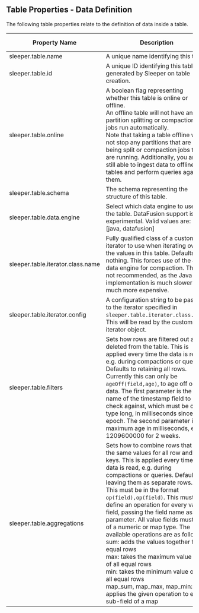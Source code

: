 ## Table Properties - Data Definition

The following table properties relate to the definition of data inside a table.

| Property Name                     | Description                                                                                                                                                                                                                                                                                                                                                                                                                                                                                                                                                                                                                                                                                                | Default Value |
|-----------------------------------|------------------------------------------------------------------------------------------------------------------------------------------------------------------------------------------------------------------------------------------------------------------------------------------------------------------------------------------------------------------------------------------------------------------------------------------------------------------------------------------------------------------------------------------------------------------------------------------------------------------------------------------------------------------------------------------------------------|---------------|
| sleeper.table.name                | A unique name identifying this table.                                                                                                                                                                                                                                                                                                                                                                                                                                                                                                                                                                                                                                                                      |               |
| sleeper.table.id                  | A unique ID identifying this table, generated by Sleeper on table creation.                                                                                                                                                                                                                                                                                                                                                                                                                                                                                                                                                                                                                                |               |
| sleeper.table.online              | A boolean flag representing whether this table is online or offline.<br>An offline table will not have any partition splitting or compaction jobs run automatically.<br>Note that taking a table offline will not stop any partitions that are being split or compaction jobs that are running. Additionally, you are still able to ingest data to offline tables and perform queries against them.                                                                                                                                                                                                                                                                                                        | true          |
| sleeper.table.schema              | The schema representing the structure of this table.                                                                                                                                                                                                                                                                                                                                                                                                                                                                                                                                                                                                                                                       |               |
| sleeper.table.data.engine         | Select which data engine to use for the table. DataFusion support is experimental. Valid values are: [java, datafusion]                                                                                                                                                                                                                                                                                                                                                                                                                                                                                                                                                                                    | JAVA          |
| sleeper.table.iterator.class.name | Fully qualified class of a custom iterator to use when iterating over the values in this table. Defaults to nothing. This forces use of the Java data engine for compaction. This is not recommended, as the Java implementation is much slower and much more expensive.                                                                                                                                                                                                                                                                                                                                                                                                                                   |               |
| sleeper.table.iterator.config     | A configuration string to be passed to the iterator specified in `sleeper.table.iterator.class.name`. This will be read by the custom iterator object.                                                                                                                                                                                                                                                                                                                                                                                                                                                                                                                                                     |               |
| sleeper.table.filters             | Sets how rows are filtered out and deleted from the table. This is applied every time the data is read, e.g. during compactions or queries. Defaults to retaining all rows.<br>Currently this can only be `ageOff(field,age)`, to age off old data. The first parameter is the name of the timestamp field to check against, which must be of type long, in milliseconds since the epoch. The second parameter is the maximum age in milliseconds, e.g. 1209600000 for 2 weeks.                                                                                                                                                                                                                            |               |
| sleeper.table.aggregations        | Sets how to combine rows that have the same values for all row and sort keys. This is applied every time the data is read, e.g. during compactions or queries. Defaults to leaving them as separate rows.<br>This must be in the format `op(field),op(field)`. This must define an operation for every value field, passing the field name as the parameter. All value fields must be of a numeric or map type. The available operations are as follows:<br>sum: adds the values together for equal rows<br>max: takes the maximum value out of all equal rows<br>min: takes the minimum value out of all equal rows<br>map_sum, map_max, map_min: applies the given operation to every sub-field of a map |               |
